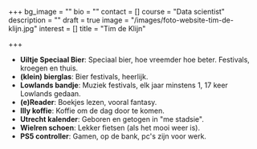 +++
bg_image = ""
bio = ""
contact = []
course = "Data scientist"
description = ""
draft = true
image = "/images/foto-website-tim-de-klijn.jpg"
interest = []
title = "Tim de Klijn"

+++
* **Uiltje Speciaal Bier**: Speciaal bier, hoe vreemder hoe beter. Festivals, kroegen en thuis.
* **(klein) bierglas**: Bier festivals, heerlijk.
* **Lowlands bandje**: Muziek festivals, elk jaar minstens 1, 17 keer Lowlands gedaan.
* **(e)Reader**: Boekjes lezen, vooral fantasy.
* **Illy koffie**: Koffie om de dag door te komen.
* **Utrecht kalender**: Geboren en getogen in "me stadsie".
* **Wielren schoen**: Lekker fietsen (als het mooi weer is).
* **PS5 controller**: Gamen, op de bank, pc's zijn voor werk.